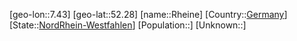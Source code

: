 ﻿---
location: [52.28,7.43]
type: City
tags:
- geo/City


SpocWebEntityId: 33732
isDeleted: false
confidential: public

---
[geo-lon::7.43]
[geo-lat::52.28]
[name::Rheine]
[Country::[Germany](geo/Continent/Europe/Germany.md)]
[State::[NordRhein-Westfahlen](NordRhein-Westfahlen)]
[Population::]
[Unknown::]

